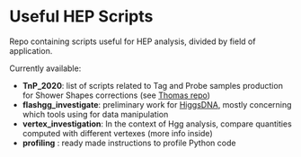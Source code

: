 # Useful HEP Scripts

Repo containing scripts useful for HEP analysis, divided by field of application.

Currently available:

- **TnP_2020**: list of scripts related to Tag and Probe samples production for Shower Shapes corrections (see [Thomas repo](https://github.com/threiten/qRC))
- **flashgg_investigate**: preliminary work for [HiggsDNA](https://gitlab.cern.ch/HiggsDNA-project/HiggsDNA), mostly concerning which tools using for data manipulation
- **vertex_investigation**: In the context of Hgg analysis, compare quantities computed with different vertexes (more info inside)
- **profiling** : ready made instructions to profile Python code
